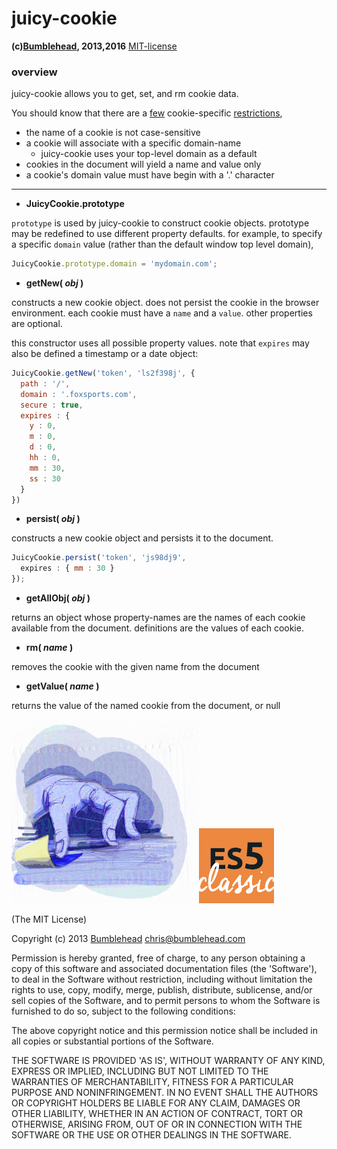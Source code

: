 juicy-cookie
============
**(c)[Bumblehead][0], 2013,2016** [MIT-license](#license)

### overview

juicy-cookie allows you to get, set, and rm cookie data. 

You should know that there are a [few][2] cookie-specific [restrictions][3],

  * the name of a cookie is not case-sensitive
  * a cookie will associate with a specific domain-name 
    * juicy-cookie uses your top-level domain as a default
  * cookies in the document will yield a name and value only
  * a cookie's domain value must have begin with a '.' character

[0]: http://www.bumblehead.com                            "bumblehead"
[2]: https://developer.mozilla.org/en-US/docs/DOM/document.cookie
[3]: http://tools.ietf.org/html/rfc6265                      "rfc6265"
[4]: http://msdn.microsoft.com/en-us/library/ms970178.aspx      "msdn"
[7]: https://raw.githubusercontent.com/iambumblehead/es5classic/master/es5classic_120x120.png
 
---------------------------------------------------------

 * **JuicyCookie.prototype**

  `prototype` is used by juicy-cookie to construct cookie objects. prototype may be redefined to use different property defaults. for example, to specify a specific `domain` value (rather than the default window top level domain),

  ```javascript
  JuicyCookie.prototype.domain = 'mydomain.com';
  ```

 * **getNew( _obj_ )**

  constructs a new cookie object. does not persist the cookie in the browser environment. each cookie must have a `name` and a `value`. other properties are optional.

  this constructor uses all possible property values. note that `expires` may also be defined a timestamp or a date object:
 
  ```javascript
  JuicyCookie.getNew('token', 'ls2f398j', {
    path : '/',
    domain : '.foxsports.com',
    secure : true,
    expires : {
      y : 0,
      m : 0,
      d : 0,
      hh : 0,
      mm : 30,
      ss : 30
    }
  })
  ```

 * **persist( _obj_ )**

  constructs a new cookie object and persists it to the document.
 
  ```javascript
  JuicyCookie.persist('token', 'js98dj9',
    expires : { mm : 30 }
  });
  ```

 * **getAllObj( _obj_ )**

  returns an object whose property-names are the names of each cookie available from the document. definitions are the values of each cookie.

 * **rm( _name_ )**

  removes the cookie with the given name from the document
 
 * **getValue( _name_ )**

  returns the value of the named cookie from the document, or null
 

![scrounge](https://github.com/iambumblehead/scroungejs/raw/master/img/hand.png)[![es5 classic][7]][7]

(The MIT License)

Copyright (c) 2013 [Bumblehead][0] <chris@bumblehead.com>

Permission is hereby granted, free of charge, to any person obtaining a copy of this software and associated documentation files (the 'Software'), to deal in the Software without restriction, including without limitation the rights to use, copy, modify, merge, publish, distribute, sublicense, and/or sell copies of the Software, and to permit persons to whom the Software is furnished to do so, subject to the following conditions:

The above copyright notice and this permission notice shall be included in all copies or substantial portions of the Software.

THE SOFTWARE IS PROVIDED 'AS IS', WITHOUT WARRANTY OF ANY KIND, EXPRESS OR IMPLIED, INCLUDING BUT NOT LIMITED TO THE WARRANTIES OF MERCHANTABILITY, FITNESS FOR A PARTICULAR PURPOSE AND NONINFRINGEMENT. IN NO EVENT SHALL THE AUTHORS OR COPYRIGHT HOLDERS BE LIABLE FOR ANY CLAIM, DAMAGES OR OTHER LIABILITY, WHETHER IN AN ACTION OF CONTRACT, TORT OR OTHERWISE, ARISING FROM, OUT OF OR IN CONNECTION WITH THE SOFTWARE OR THE USE OR OTHER DEALINGS IN THE SOFTWARE.
